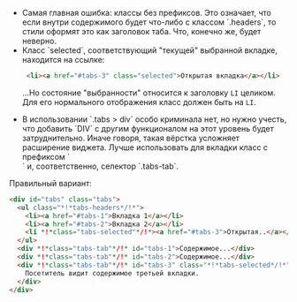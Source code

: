 <ul>
<li>Самая главная ошибка: классы без префиксов. Это означает, что если внутри содержимого будет что-либо с классом `.headers`, то стили оформят это как заголовок таба. Что, конечно же, будет неверно.</li>
<li>Класс `selected`, соответствующий "текущей" выбранной вкладке, находится на ссылке:

```html
 <li><a href="#tabs-3" class="selected">Открытая вкладка</a></li>
```

...Но состояние "выбранности" относится к заголовку `LI` целиком. Для его нормального отображения класс должен быть на `LI`.</li>
<li>В использовании `.tabs > div` особо криминала нет, но нужно учесть, что добавить `DIV` с другим функционалом на этот уровень будет затруднительно. Иначе говоря, такая вёрстка усложняет расширение виджета. Лучше использовать для вкладки класс с префиксом `<div class="tabs-tab">` и, соответственно, селектор `.tabs-tab`.</li>
</ul>

Правильный вариант:

```html
<div id="tabs" class="tabs">
  <ul class="*!*tabs-headers*/!*">
    <li><a href="#tabs-1">Вкладка 1</a></li>
    <li><a href="#tabs-2">Вкладка 2</a></li>
    <li *!*class="tabs-selected"*/!*><a href="#tabs-3">Открытая..</a></li>
  </ul>
  <div *!*class="tabs-tab"*/!* id="tabs-1">Содержимое...</div>
  <div *!*class="tabs-tab"*/!* id="tabs-2">Содержимое...</div>
  <div *!*class="tabs-tab"*/!* id="tabs-3" class="*!*tabs-selected*/!*">
    Посетитель видит содержимое третьей вкладки.
  </div>
</div>
```

